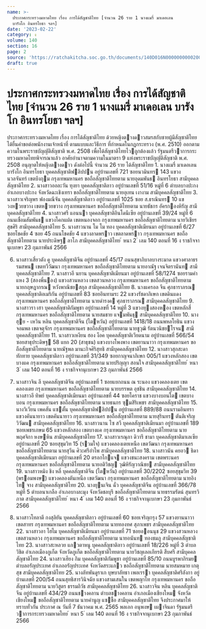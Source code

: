 ```yaml
---
name: >-
  ประกาศกระทรวงมหาดไทย เรื่อง การได้สัญชาติไทย [จำนวน 26 ราย 1 นางแมรี่ มาเดอเลน
  บารังโก อินทรโยธา ฯลฯ]
date: '2023-02-22'
category: ง
volume: 140
section: 16
page: 2
source: 'https://ratchakitcha.soc.go.th/documents/140D016N0000000000200.pdf'
draft: true
---
```


# ประกาศกระทรวงมหาดไทย เรื่อง การได้สัญชาติไทย [จำนวน 26 ราย 1 นางแมรี่ มาเดอเลน บารังโก อินทรโยธา ฯลฯ]

ประกาศกระทรวงมหาดไทย เรื่อง การได้สัญชาติไทย ด้วยหญิงตางดาวสมรสกับชายผู้มีสัญชาติไทย ได้ยื่นคําขอต่อพนักงานเจ้าหน้าที่ ตามแบบและวิธีการ ที่กําหนดในกฎกระทรวง (พ.ศ. 2510) ออกตามความในพระราชบัญญัติสัญชาติ พ.ศ. 2508 เพื่อได้สัญชาติไทยไวถูกต้องแล้ว รัฐมนตรีวาการกระทรวงมหาดไทยพิจารณาแล้ว อาศัยอํานาจตามความในมาตรา 9 แห่งพระราชบัญญัติสัญชาติ พ.ศ. 2508 อนุญาตให้หญิงตางดาว ดังต่อไปนี้ จํานวน 26 ราย ได้สัญชาติไทย 1. นางแมรี่ มาเดอเลน บารังโก อินทรโยธา บุคคลสัญชาติฟลิปปน อยู่บ้านเลขที่ 721 ซอยนวมินทร 143 แขวงนวลจันทร์ เขตบึงกุม กรุงเทพมหานคร ขอถือสัญชาติไทยตาม นายอุดมพันธ อินทรโยธา สามีบุคคลสัญชาติไทย 2. นางสาวออละวัน ทุงยา บุคคลสัญชาติลาว อยู่บ้านเลขที่ 51/16 หมู่ที่ 6 ตําบลบางปะกง อําเภอบางปะกง จังหวัดฉะเชิงเทรา ขอถือสัญชาติไทยตาม นายอุเทน เงางาม สามีบุคคลสัญชาติไทย 3. นางสาวเจริญพร ฟองมณีจัน บุคคลสัญชาติลาว อยู่บ้านเลขที่ 1025 ซอย ส.ธรณินทร 10 แขวงหวยขวาง เขตหวยขวาง กรุงเทพมหานคร ขอถือสัญชาติไทยตาม นายธัชกร อัครกองหิรัญ สามีบุคคลสัญชาติไทย 4. นางสาวศรี แอนนา บุคคลสัญชาติอินโดนีเซีย อยู่บ้านเลขที่ 39/24 หมู่ที่ 6 ถนนเชื่อมสัมพันธ แขวงโคกแฝด เขตหนองจอก กรุงเทพมหานคร ขอถือสัญชาติไทยตาม นายวิเชียร สุขศิริ สามีบุคคลสัญชาติไทย 5. นางสาวนาน โม โม ทอง บุคคลสัญชาติเมียนมา อยู่บ้านเลขที่ 6/27 ซอยโชคชัย 4 ซอย 45 ถนนโชคชัย 4 แขวงลาดพราว เขตลาดพราว กรุงเทพมหานคร ขอถือสัญชาติไทยตาม นายประดิษฐ ลาโภ สามีบุคคลสัญชาติไทย ้ หนา 2 ่ เลม 140 ตอนที่ 16 ง ราชกิจจานุเบกษา 23 กุมภาพันธ์ 2566

6. นางสาวเสี่ยวตัง คู บุคคลสัญชาติจีน อยู่บ้านเลขที่ 45/17 ถนนสุขาภิบาลบางระมาด แขวงศาลาธรรมสพน เขตทวีวัฒนา กรุงเทพมหานคร ขอถือสัญชาติไทยตาม นายอาณัฐ เจนจิตรานันท สามีบุคคลสัญชาติไทย 7. นางสาวอี นยาน บุคคลสัญชาติเมียนมา อยู่บ้านเลขที่ 58/1274 ซอยรามคําแหง 3 (สองพี่นอง) แขวงสวนหลวง เขตสวนหลวง กรุงเทพมหานคร ขอถือสัญชาติไทยตาม นายกฤษฎากรณ หวังพาณิชยสกุล สามีบุคคลสัญชาติไทย 8. นางแครอล จีน ศุภธาราภรณ บุคคลสัญชาติอเมริกัน อยู่บ้านเลขที่ 83 ซอยอินทามระ 22 แขวงรัชดาภิเษก เขตดินแดง กรุงเทพมหานคร ขอถือสัญชาติไทยตาม นายดํารงค ศุภธาราภรณ สามีบุคคลสัญชาติไทย 9. นางสาวรา เฮา บุคคลสัญชาติกัมพูชา อยู่บ้านเลขที่ 14 หมู่ที่ 3 แขวงทุงสองหอง เขตหลักสี่ กรุงเทพมหานคร ขอถือสัญชาติไทยตาม นายสมชาย แจมพันธุ สามีบุคคลสัญชาติไทย 10. นางฮุย - เหวิน หลิน บุคคลสัญชาติจีน (ไตหวัน) อยู่บ้านเลขที่ 1418/18 ถนนพหลโยธิน แขวงจอมพล เขตจตุจักร กรุงเทพมหานคร ขอถือสัญชาติไทยตาม นายชูวุฒิ รัตนวนิชยโรจน สามีบุคคลสัญชาติไทย 11. นางสาวเหงียน ฮอง ง็อค บุคคลสัญชาติเวียดนาม อยู่บ้านเลขที่ 566/54 ซอยสาธุประดิษฐ 58 แยก 20 (สาธุชน) แขวงบางโพงพาง เขตยานนาวา กรุงเทพมหานคร ขอถือสัญชาติไทยตาม นายณัฐพล มานะกิจศิริสุทธิ สามีบุคคลสัญชาติไทย 12. นางสาวสุกสะดา ทักทาย บุคคลสัญชาติลาว อยู่บ้านเลขที่ 31/349 ซอยกาญจนาภิเษก 005/1 แขวงหลักสอง เขตบางแค กรุงเทพมหานคร ขอถือสัญชาติไทยตาม นายปริญญา สอนใจ สามีบุคคลสัญชาติไทย ้ หนา 3 ่ เลม 140 ตอนที่ 16 ง ราชกิจจานุเบกษา 23 กุมภาพันธ์ 2566

13. นางสาวจิน ลี บุคคลสัญชาติจีน อยู่บ้านเลขที่ 1 ซอยแยกถนน ณ ระนอง แขวงคลองเตย เขตคลองเตย กรุงเทพมหานคร ขอถือสัญชาติไทยตาม นายบรรพต อุชชิน สามีบุคคลสัญชาติไทย 14. นางสาวอี ทิพย์ บุคคลสัญชาติเมียนมา อยู่บ้านเลขที่ 44 ซอยโคราช แขวงบางบอนใต เขตบางบอน กรุงเทพมหานคร ขอถือสัญชาติไทยตาม นายธนกร ซุมสิริเพชร สามีบุคคลสัญชาติไทย 15. นางวิเวียน เพคสัน แซตั้น บุคคลสัญชาติฟลิปปน อยู่บ้านเลขที่ 889/88 ถนนรามอินทรา แขวงคันนายาว เขตคันนายาว กรุงเทพมหานคร ขอถือสัญชาติไทยตาม นายสุรินทร ตันติเจริญวิวัฒน สามีบุคคลสัญชาติไทย 16. นางสาวนาน ไซ สวี บุคคลสัญชาติเมียนมา อยู่บ้านเลขที่ 189 ซอยเพชรเกษม 65 แขวงหลักสอง เขตบางแค กรุงเทพมหานคร ขอถือสัญชาติไทยตาม นายพฤศจิกา หงษหิน สามีบุคคลสัญชาติไทย 17. นางสาวเรณุกา ดิวารี ชามา บุคคลสัญชาติมาเลเซีย อยู่บ้านเลขที่ 20 ซอยสุขุมวิท 15 (รวมใจ) แขวงคลองเตยเหนือ เขตวัฒนา กรุงเทพมหานคร ขอถือสัญชาติไทยตาม นายสุวีน ศิวะศรีอําไพ สามีบุคคลสัญชาติไทย 18. นางสาวนัน คยอว ธิดา บุคคลสัญชาติเมียนมา อยู่บ้านเลขที่ 20 ตรอกไกแจ แขวงชนะสงคราม เขตพระนคร กรุงเทพมหานคร ขอถือสัญชาติไทยตาม นายอติวิชญ วุฒิหิรัญวาณิชย สามีบุคคลสัญชาติไทย 19. นางสาวหมิง ชิง หลี่ บุคคลสัญชาติจีน (ไตหวัน) อยู่บ้านเลขที่ 30/2202 ซอยสุขุมวิท 39 (พรอมพงษ) แขวงคลองตันเหนือ เขตวัฒนา กรุงเทพมหานคร ขอถือสัญชาติไทยตาม นายอิง ไท จาง สามีบุคคลสัญชาติไทย 20. นางยุนเจิน ฉั่ว บุคคลสัญชาติจีน อยู่บ้านเลขที่ 366/78 หมู่ที่ 5 ตําบลนาเกลือ อําเภอบางละมุง จังหวัดชลบุรี ขอถือสัญชาติไทยตาม นายธรรมรัตน์ สุนทรวิภาต สามีบุคคลสัญชาติไทย ้ หนา 4 ่ เลม 140 ตอนที่ 16 ง ราชกิจจานุเบกษา 23 กุมภาพันธ์ 2566

21. นางสาวโทลาตี กงสุลิยัน บุคคลสัญชาติลาว อยู่บ้านเลขที่ 60 ซอยเจริญกรุง 57 แขวงยานนาวา เขตสาทร กรุงเทพมหานคร ขอถือสัญชาติไทยตาม นายทองทศ สุภาเพชร สามีบุคคลสัญชาติไทย 22. นางสาวอา โฮไม บุคคลสัญชาติเมียนมา อยู่บ้านเลขที่ 71 ซอยออนนุช 29 แขวงสวนหลวง เขตสวนหลวง กรุงเทพมหานคร ขอถือสัญชาติไทยตาม นายอนันท ทองชมภู สามีบุคคลสัญชาติไทย 23. นางสาวสะหลวย แกวตาหนู บุคคลสัญชาติลาว อยู่บ้านเลขที่ 18/226 หมู่ที่ 3 ตําบลวิชิต อําเภอเมืองภูเก็ต จังหวัดภูเก็ต ขอถือสัญชาติไทยตาม นายวิชญเลอเกียรติ สืบศรี สามีบุคคลสัญชาติไทย 24. นางสาวเฮียง กิม บุคคลสัญชาติกัมพูชา อยู่บ้านเลขที่ 85/10 ถนนบูรพาภิรมย ตําบลอรัญประเทศ อําเภออรัญประเทศ จังหวัดสระแกว ขอถือสัญชาติไทยตาม นายสมหมาย เกตุสุข สามีบุคคลสัญชาติไทย 25. นางลัทพันดูราเก บุษบาลัทธา เพอเรรา บุคคลสัญชาติศรีลังกา อยู่บ้านเลขที่ 200/54 ถนนสุทธิสารวินิจฉัย แขวงสามเสนใน เขตพญาไท กรุงเทพมหานคร ขอถือสัญชาติไทยตาม นายวิสูตร ธรรมถิวัธ สามีบุคคลสัญชาติไทย 26. นางสาวจิน หลิน บุคคลสัญชาติจีน อยู่บ้านเลขที่ 434/29 ถนนชางคลาน ตําบลชางคลาน อําเภอเมืองเชียงใหม จังหวัดเชียงใหม ขอถือสัญชาติไทยตาม นายคํานูญ แซชื้อ สามีบุคคลสัญชาติไทย จึงประกาศมาให้ทราบทั่วกัน ประกาศ ณ วันที่ 7 ธันวาคม พ.ศ. 2565 พลเอก อนุพงษ เผาจินดา รัฐมนตรีวาการกระทรวงมหาดไทย ้ หนา 5 ่ เลม 140 ตอนที่ 16 ง ราชกิจจานุเบกษา 23 กุมภาพันธ์ 2566
